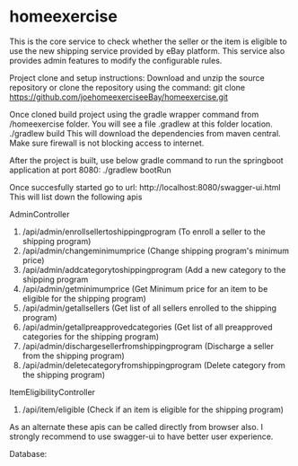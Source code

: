 # homeexercise
 This is the core service to check whether the seller or the item 
 is eligible to use the new shipping service provided by eBay platform.
 This service also provides admin features to modify the configurable rules.
 
 Project clone and setup instructions:
 Download and unzip the source repository or clone the repository using the command:
 git clone https://github.com/joehomeexerciseeBay/homeexercise.git
 
 Once cloned build project using the gradle wrapper command from /homeexercise folder. You will see a file .gradlew at this folder location.
 ./gradlew build 
 This will download the dependencies from maven central. Make sure firewall is not blocking access to internet.
 
 After the project is built, use below gradle command to run the springboot application at port 8080:
 ./gradlew bootRun 
 
 Once succesfully started go to url:
 http://localhost:8080/swagger-ui.html
 This will list down the following apis 
 
 AdminController
   1) /api/admin/enrollsellertoshippingprogram (To enroll a seller to the shipping program)
   2) /api/admin/changeminimumprice (Change shipping program's minimum price)
   3) /api/admin/addcategorytoshippingprogram (Add a new category to the shipping program
   4) /api/admin/getminimumprice (Get Minimum price for an item to be eligible for the shipping program)
   5) /api/admin/getallsellers (Get list of all sellers enrolled to the shipping program)
   6) /api/admin/getallpreapprovedcategories (Get list of all preapproved categories for the shipping program)
   7) /api/admin/dischargesellerfromshippingprogram (Discharge a seller from the shipping program)
   8) /api/admin/deletecategoryfromshippingprogram (Delete category from the shipping program)


 ItemEligibilityController
   1) /api/item/eligible (Check if an item is eligible for the shipping program)

As an alternate these apis can be called directly from browser also.
I strongly recommend to use swagger-ui to have better user experience.

Database:
   
